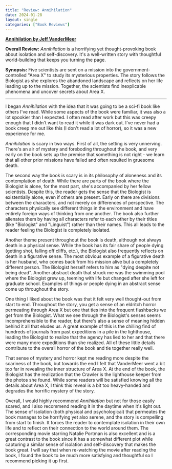 ```yaml
---
title: "Review: Annihilation"
date: 2024-01-28
layout: single
categories: ["Book Reviews"]
---
```


**[Annihilation by Jeff VanderMeer](https://en.wikipedia.org/wiki/Annihilation_(VanderMeer_novel))**

**Overall Review:** _Annihilation_ is a horrifying yet thought-provoking book about isolation and self-discovery. It's a well-written story with thoughtful world-building that keeps you turning the page.

**Synopsis:** Five scientists are sent on a mission into the government-controlled "Area X" to study its mysterious properties. The story follows the Biologist as she explores the abandoned landscape and reflects on her life leading up to the mission. Together, the scientists find inexplicable phenomena and uncover secrets about Area X.

---

I began _Annihilation_ with the idea that it was going to be a sci-fi book like others I've read. While some aspects of the book were familiar, it was also a lot spookier than I expected. I often read after work but this was creepy enough that I didn't want to read it while it was dark out. I've never had a book creep me out like this (I don't read a lot of horror), so it was a new experience for me.

_Annihilation_ is scary in two ways. First of all, the setting is very unnerving. There's an air of mystery and foreboding throughout the book, and very early on the book sets up the premise that something is not right - we learn that all other prior missions have failed and often resulted in gruesome death. 

The second way the book is scary is in its philosophy of aloneness and its contemplation of death. While there are parts of the book where the Biologist is alone, for the most part, she's accompanied by her fellow scientists. Despite this, the reader gets the sense that the Biologist is existentially alone, even if others are present. Early on there are divisions between the characters, and not merely on differences of perspective. The characters physically see different things in the environment and have entirely foreign ways of thinking from one another. The book also further alienates them by having all characters refer to each other by their titles (like "Biologist" and "Linguist") rather than their names. This all leads to the reader feeling the Biologist is completely isolated.

Another theme present throughout the book is death, although not always death in a physical sense. While the book has its fair share of people dying (getting shot, falling off cliffs, etc.), the Biologist also frequently reflects on death in a figurative sense. The most obvious example of a figurative death is her husband, who comes back from his mission alive but a completely different person. The Biologist herself refers to him as "dying despite not being dead". Another abstract death that struck me was the swimming pool where the Biologist grew up, teeming with life but changed after she left for graduate school. Examples of things or people dying in an abstract sense come up throughout the story.

One thing I liked about the book was that it felt very well thought-out from start to end. Throughout the story, you get a sense of an eldritch horror permeating through Area X but one that ties into the frequent flashbacks we get from the Biologist. What we see through the Biologist's senses seems incomprehensible to the reader, but there's also a sense of meaning hidden behind it all that eludes us. A great example of this is the chilling find of hundreds of journals from past expeditions in a pile in the lighthouse, leading the Biologist to realize that the agency has lied to her and that there were many more expeditions than she realized. All of these little details contribute to the overall horror of the book and tie together really well.

That sense of mystery and horror kept me reading more despite the scariness of the book, but towards the end I felt that VanderMeer went a bit too far in revealing the inner structure of Area X. At the end of the book, the Biologist has the realization that the Crawler is the lighthouse keeper from the photos she found. While some readers will be satisfied knowing all the details about Area X, I think this reveal is a bit too heavy-handed and degrades the horrific mystery of the story.

Overall, I would highly recommend _Annihilation_ but not for those easily scared, and I also recommend reading it in the daytime when it's light out. The sense of isolation (both physical and psychological) that permeates the book manages to be horrifying yet also serene, and the story is compelling from start to finish. It forces the reader to contemplate isolation in their own life and to reflect on their connection to the world around them. The corresponding movie starring Natalie Portman is also excellent and is a great contrast to the book since it has a somewhat different plot while capturing a similar sense of isolation and self-discovery that makes the book great. I will say that when re-watching the movie after reading the book, I found the book to be much more satisfying and thoughtful so I recommend picking it up first.